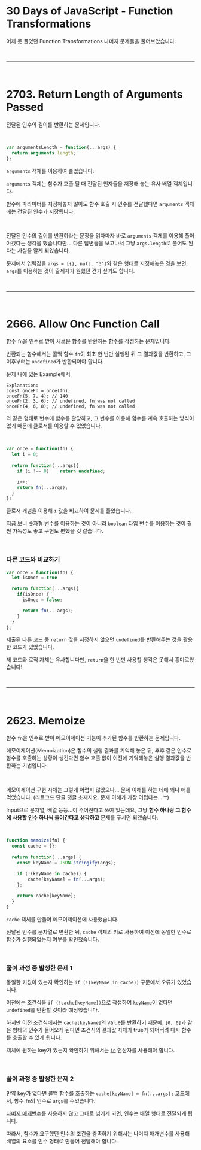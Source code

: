 # 30 Days of JavaScript - Function Transformations

어제 못 풀었던 Function Transformations 나머지 문제들을 풀어보았습니다.

<br>

---
<br>

# 2703. Return Length of Arguments Passed

전달된 인수의 길이를 반환하는 문제입니다.

<br>

```js
var argumentsLength = function(...args) {
  return arguments.length;
};
```

`arguments` 객체를 이용하여 풀었습니다.

`arguments` 객체는 함수가 호출 될 때 전달된 인자들을 저장해 놓는 유사 배열 객체입니다.

함수에 파라미터를 지정해놓지 않아도 함수 호출 시 인수를 전달했다면 `arguments` 객체에는 전달된 인수가 저장됩니다.

<br>

전달된 인수의 길이를 반환하라는 문장을 읽자마자 바로 `arguments` 객체를 이용해 풀어야겠다는 생각을 했습니다만... 다른 답변들을 보고나서 그냥 `args.length`로 풀어도 된다는 사실을 알게 되었습니다.

문제에서 입력값을 `args = [{}, null, "3"]`와 같은 형태로 지정해놓은 것을 보면, `args`를 이용하는 것이 출제자가 원했던 건가 싶기도 합니다.

<br>

---
<br>

# 2666. Allow Onc Function Call

함수 `fn`을 인수로 받아 새로운 함수를 반환하는 함수를 작성하는 문제입니다.

반환되는 함수에서는 콜백 함수 `fn`이 최초 한 번만 실행된 뒤 그 결과값을 반환하고, 그 이후부터는 `undefined`가 반환되어야 합니다.

문제 내에 있는 Example에서

```
Explanation:
const onceFn = once(fn);
onceFn(5, 7, 4); // 140
onceFn(2, 3, 6); // undefined, fn was not called
onceFn(4, 6, 8); // undefined, fn was not called
```

와 같은 형태로 변수에 함수를 할당하고, 그 변수를 이용해 함수를 계속 호출하는 방식이었기 때문에 클로저를 이용할 수 있었습니다.

<br>

```js
var once = function(fn) {
  let i = 0;
  
  return function(...args){
    if (i !== 0)    return undefined;

    i++;
    return fn(...args);     
  }
};
```

클로저 개념을 이용해 `i` 값을 비교하여 문제를 풀었습니다.

지금 보니 숫자형 변수를 이용하는 것이 아니라 `boolean` 타입 변수를 이용하는 것이 훨씬 가독성도 좋고 구현도 편했을 것 같습니다.

<br>

### 다른 코드와 비교하기

``` js
var once = function(fn) {
  let isOnce = true

  return function(...args){
    if(isOnce) {
      isOnce = false;

      return fn(...args);
    }
  }
};
```

제출된 다른 코드 중 `return` 값을 지정하지 않으면 `undefined`를 반환해주는 것을 활용한 코드가 있었습니다.

제 코드와 로직 자체는 유사합니다만, `return`을 한 번만 사용할 생각은 못해서 흥미로웠습니다!

<br>

---
<br>

# 2623. Memoize

함수 `fn`을 인수로 받아 메모이제이션 기능이 추가된 함수를 반환하는 문제입니다.

메모이제이션(Memoization)은 함수의 실행 결과를 기억해 놓은 뒤, 추후 같은 인수로 함수를 호출하는 상황이 생긴다면 함수 호출 없이 이전에 기억해놓은 실행 결과값을 반환하는 기법입니다.

<br>

메모이제이션 구현 자체는 그렇게 어렵지 않았으나... 문제 이해를 하는 데에 꽤나 애를 먹었습니다. (리트코드 단골 댓글 소재지요. 문제 이해가 가장 어렵다는...^^)

Input으로 문자열, 배열 등등...이 주어진다고 쓰여 있는데요, 그냥 **함수 하나랑 그 함수에 사용할 인수 하나씩 들어간다고 생각하고** 문제를 푸시면 되겠습니다.

<br>

``` js
function memoize(fn) {
  const cache = {};
  
  return function(...args) {
    const keyName = JSON.stringify(args);

    if (!(keyName in cache)) {
        cache[keyName] = fn(...args);
    };
    
    return cache[keyName];
  }
}
```

`cache` 객체를 만들어 메모이제이션에 사용했습니다.

전달된 인수를 문자열로 변환한 뒤, `cache` 객체의 키로 사용하여 이전에 동일한 인수로 함수가 실행되었는지 여부를 확인했습니다.

<br>

### 풀이 과정 중 발생한 문제 1

동일한 키값이 있는지 확인하는 `if (!(keyName in cache))` 구문에서 오류가 있었습니다.

이전에는 조건식을 `if (!cache[keyName])`으로 작성하여 `keyName`이 없다면 `undefined`를 반환할 것이라 예상했습니다.

하지만 이전 조건식에서는 `cache[keyName]`의 value를 반환하기 때문에, `[0, 0]`과 같은 형태의 인수가 들어오게 된다면 조건식의 결과값 자체가 true가 되어버려 다시 함수를 호출할 수 있게 됩니다.

객체에 원하는 key가 있는지 확인하기 위해서는 [`in`](https://developer.mozilla.org/en-US/docs/Web/JavaScript/Reference/Operators/in) 연산자를 사용해야 합니다.

<br>

### 풀이 과정 중 발생한 문제 2

만약 key가 없다면 콜백 함수를 호출하는 `cache[keyName] = fn(...args);` 코드에서, 함수 `fn`의 인수로 `args`를 주었습니다.

[나머지 매개변수](https://developer.mozilla.org/en-US/docs/Web/JavaScript/Reference/Functions/rest_parameters)를 사용하지 않고 그대로 넘기게 되면, 인수는 배열 형태로 전달되게 됩니다.

따라서, 함수가 요구했던 인수의 조건을 충족하기 위해서는 나머지 매개변수를 사용해 배열의 요소를 인수 형태로 만들어 전달해야 합니다.
